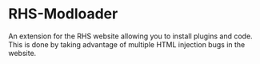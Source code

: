 # RHS-Modloader
An extension for the RHS website allowing you to install plugins and code. This is done by taking advantage of multiple HTML injection bugs in the website.
